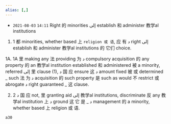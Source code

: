 ```yaml
---
alias: [,]
---
```


- `2021-08-03`  `14:11`
Right 的 minorities إلى establish 和 administer 教学al institutions

1. 1 都 minorities, whether based 上 `religion 或 语`, 应 有 د right إلى establish 和 administer 教学al institutions 的 它们 choice.

1A. 1A 里 making any 法 providing 为 د compulsory acquisition 的 any property 的 an 教学al institution established 和 administered 被 a minority, referred إلى 里 clause (1), د 国 应 ensure 这 د amount fixed 被 或 determined _ such 法 为 د acquisition 的 such property 是 such as would 不 restrict 或 abrogate د right guaranteed _ 这 clause.

2. 2 د 国 应 not, 里 granting aid إلى 教学al institutions, discriminate 反 any 教学al institution 上 د ground 这 它 是 _ د management 的 a minority, whether based 上 religion 或 语.

```query
a30
```
